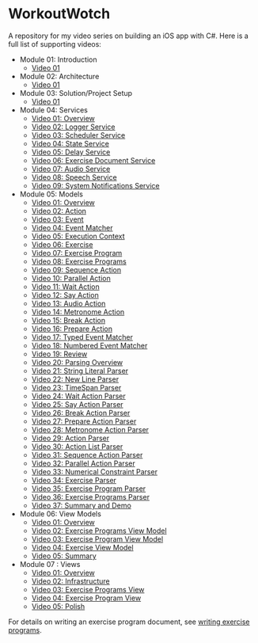 WorkoutWotch
============

A repository for my video series on building an iOS app with C#. Here is a full list of supporting videos:

* Module 01: Introduction
  * [Video 01](http://youtu.be/rpiVOiKdqog)
* Module 02: Architecture
  * [Video 01](http://youtu.be/kSADWnL1HxU)
* Module 03: Solution/Project Setup
  * [Video 01](http://youtu.be/GQT6L2WpfEc)
* Module 04: Services
  * [Video 01: Overview](http://youtu.be/OvbpqFHJRXc)
  * [Video 02: Logger Service](http://youtu.be/0Kgp4GigOPE)
  * [Video 03: Scheduler Service](http://youtu.be/5l5xXzYWsSI)
  * [Video 04: State Service](http://youtu.be/6bEvIoE_rm8)
  * [Video 05: Delay Service](http://youtu.be/Ex7ouQIgDWM)
  * [Video 06: Exercise Document Service](http://youtu.be/AZ8uzF6at74)
  * [Video 07: Audio Service](http://youtu.be/wT06GvzoGFs)
  * [Video 08: Speech Service](http://youtu.be/WvW6ZbjWuOk)
  * [Video 09: System Notifications Service](http://youtu.be/bvhujyDH0VE)
* Module 05: Models
  * [Video 01: Overview](http://youtu.be/gGPHYl1bFBY)
  * [Video 02: Action](http://youtu.be/kypi98ur3ZE)
  * [Video 03: Event](http://youtu.be/6Igd9v6Ae7c)
  * [Video 04: Event Matcher](http://youtu.be/4wSZkocu40o)
  * [Video 05: Execution Context](http://youtu.be/oIEIcC_t-WA)
  * [Video 06: Exercise](http://youtu.be/T_dwGiBXuzU)
  * [Video 07: Exercise Program](http://youtu.be/WhQx7d0i2Tw)
  * [Video 08: Exercise Programs](http://youtu.be/Z23m9V4RV78)
  * [Video 09: Sequence Action](http://youtu.be/BZlbV4XxiCY)
  * [Video 10: Parallel Action](http://youtu.be/bHuBNTho8FU)
  * [Video 11: Wait Action](http://youtu.be/YFzeeR8PUKk)
  * [Video 12: Say Action](http://youtu.be/lgYuwaa54SU)
  * [Video 13: Audio Action](http://youtu.be/AQ_LRVwieB4)
  * [Video 14: Metronome Action](http://youtu.be/QeO9k40c0hc)
  * [Video 15: Break Action](http://youtu.be/TzZiCB9hLO4)
  * [Video 16: Prepare Action](http://youtu.be/9-S3tyZ9kpc)
  * [Video 17: Typed Event Matcher](http://youtu.be/ysFaLQp2Ym0)
  * [Video 18: Numbered Event Matcher](http://youtu.be/UukmAbk-5Ic)
  * [Video 19: Review](http://youtu.be/qHNEc0BVRhc)
  * [Video 20: Parsing Overview](http://youtu.be/Wx7FvPESEKs)
  * [Video 21: String Literal Parser](http://youtu.be/D8SuTLoRlU8)
  * [Video 22: New Line Parser](http://youtu.be/ugSu3bpEir8)
  * [Video 23: TimeSpan Parser](http://youtu.be/2pixgW18IpI)
  * [Video 24: Wait Action Parser](http://youtu.be/_q97aASrB1o)
  * [Video 25: Say Action Parser](http://youtu.be/RJ6jcyIE9lo)
  * [Video 26: Break Action Parser](http://youtu.be/5z7UbopQ1H0)
  * [Video 27: Prepare Action Parser](http://youtu.be/6sLKVYKxxxc)
  * [Video 28: Metronome Action Parser](http://youtu.be/4jZkNy5pc6s)
  * [Video 29: Action Parser](http://youtu.be/91PUhKLjuBY)
  * [Video 30: Action List Parser](http://youtu.be/tEN7jZq8LhA)
  * [Video 31: Sequence Action Parser](http://youtu.be/uNqMVS0SFjA)
  * [Video 32: Parallel Action Parser](http://youtu.be/WcNzHl4mVXM)
  * [Video 33: Numerical Constraint Parser](http://youtu.be/jhO1ePC2t-c)
  * [Video 34: Exercise Parser](http://youtu.be/7pE1uRhZL6g)
  * [Video 35: Exercise Program Parser](http://youtu.be/fKa16E5lUEY)
  * [Video 36: Exercise Programs Parser](http://youtu.be/kWpS-3ylYA0)
  * [Video 37: Summary and Demo](http://youtu.be/GuuH-2yNrjk)
* Module 06: View Models
  * [Video 01: Overview](http://youtu.be/sla6K5J8PVs)
  * [Video 02: Exercise Programs View Model](http://youtu.be/dTFyZ2HJqNE)
  * [Video 03: Exercise Program View Model](http://youtu.be/2ON9iiCIhRk)
  * [Video 04: Exercise View Model](http://youtu.be/IbGpR_LEUkc)
  * [Video 05: Summary](http://youtu.be/Z-7_-hpaHE0)
* Module 07 : Views
  * [Video 01: Overview](http://youtu.be/4VEZnYu6p1I)
  * [Video 02: Infrastructure](http://youtu.be/Oqa33R8ZIMs)
  * [Video 03: Exercise Programs View](http://youtu.be/I_jherfsRKk)
  * [Video 04: Exercise Program View](http://youtu.be/D6vbwfVF2Rc)
  * [Video 05: Polish](http://youtu.be/hHEjeu7I4is)

For details on writing an exercise program document, see [writing exercise programs](Doc/writing-exercise-programs.md).